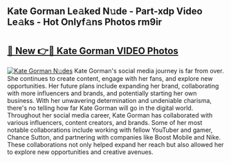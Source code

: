 ## Kate Gorman Le𝚊ked N𝚞de - Part-xdp Video Le𝚊ks - Hot Onlyf𝚊ns Photos rm9ir

# <h2><a href="http://ab39321.deff.icu/?id=Kate+Gorman">🔗 New 👉🔴 Kate Gorman VIDEO Photos</a></h2>

[![Kate Gorman N𝚞des](https://i.imgur.com/rIISA9y.gif)](http://ab39321.deff.icu/?id=Kate+Gorman)
Kate Gorman's social media journey is far from over. She continues to create content, engage with her fans, and explore new opportunities. Her future plans include expanding her brand, collaborating with more influencers and brands, and potentially starting her own business. With her unwavering determination and undeniable charisma, there's no telling how far Kate Gorman will go in the digital world. Throughout her social media career, Kate Gorman has collaborated with various influencers, content creators, and brands. Some of her most notable collaborations include working with fellow YouTuber and gamer, Chance Sutton, and partnering with companies like Boost Mobile and Nike. These collaborations not only helped expand her reach but also allowed her to explore new opportunities and creative avenues.
